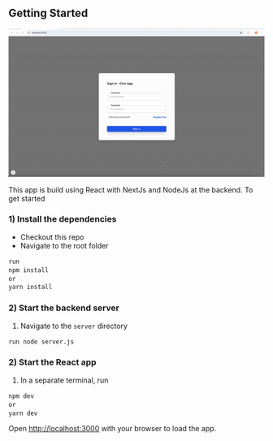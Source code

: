 ## Getting Started

![App Demo](https://github.com/nnoumegni/chat-app/blob/main/public/assets/preview.gif)

This app is build using React with NextJs and NodeJs at the backend. To get started

### 1) Install the dependencies
- Checkout this repo
- Navigate to the root folder 
```bash
run 
npm install
or 
yarn install
```

### 2) Start the backend server

1) Navigate to the `server` directory 

```bash
run node server.js
```

### 2) Start the React app
1) In a separate terminal, run 
```bash
npm dev
or
yarn dev
```

Open [http://localhost:3000](http://localhost:3000) with your browser to load the app.
